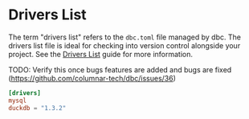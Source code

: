 <!-- Copyright (c) 2025 Columnar Technologies.  All rights reserved. -->

# Drivers List

The term "drivers list" refers to the `dbc.toml` file managed by dbc. The drivers list file is ideal for checking into version control alongside your project. See the [Drivers List](../guides/drivers_list.md) guide for more information.

TODO: Verify this once bugs features are added and bugs are fixed (https://github.com/columnar-tech/dbc/issues/36)

```toml
[drivers]
mysql
duckdb = "1.3.2"
```
